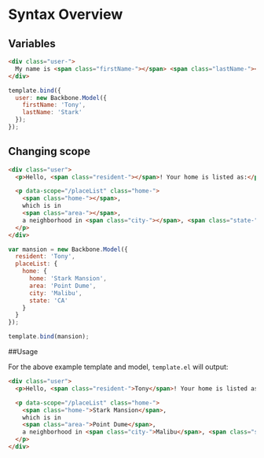 Syntax Overview
===============

## Variables

```html
<div class="user-">
  My name is <span class="firstName-"></span> <span class="lastName-"></span>.
</div>
```

```js
template.bind({
  user: new Backbone.Model({
    firstName: 'Tony',
    lastName: 'Stark'
  });
});
```

## Changing scope

```html
<div class="user">
  <p>Hello, <span class="resident-"></span>! Your home is listed as:</p>

  <p data-scope="/placeList" class="home-">
    <span class="home-"></span>,
    which is in
    <span class="area-"></span>,
    a neighborhood in <span class="city-"></span>, <span class="state-"></span>
  </p>
</div>
```

```js
var mansion = new Backbone.Model({
  resident: 'Tony',
  placeList: {
    home: {
      home: 'Stark Mansion',
      area: 'Point Dume',
      city: 'Malibu',
      state: 'CA'
    }
  }
});

template.bind(mansion);
```
##Usage

For the above example template and model, `template.el` will output:

```html
<div class="user">
  <p>Hello, <span class="resident-">Tony</span>! Your home is listed as:</p>

  <p data-scope="/placeList" class="home-">
    <span class="home-">Stark Mansion</span>,
    which is in
    <span class="area-">Point Dume</span>,
    a neighborhood in <span class="city-">Malibu</span>, <span class="state-">CA</span>
  </p>
</div>
```